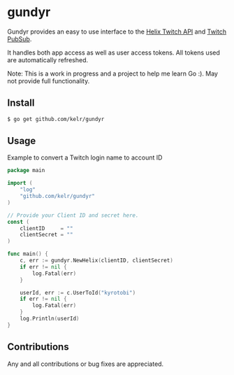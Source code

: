 # gundyr

Gundyr provides an easy to use interface to the [Helix Twitch API](https://dev.twitch.tv/docs/api/reference) and [Twitch PubSub](https://dev.twitch.tv/docs/pubsub).

It handles both app access as well as user access tokens. All tokens used are automatically refreshed.

Note: This is a work in progress and a project to help me learn Go :). May not provide full functionality.

## Install

```bash
$ go get github.com/kelr/gundyr
```

## Usage
Example to convert a Twitch login name to account ID

```go
package main

import (
	"log"
	"github.com/kelr/gundyr"
)

// Provide your Client ID and secret here.
const (
	clientID     = ""
	clientSecret = ""
)

func main() {
	c, err := gundyr.NewHelix(clientID, clientSecret)
	if err != nil {
		log.Fatal(err)
	}

	userId, err := c.UserToId("kyrotobi")
	if err != nil {
		log.Fatal(err)
	}
	log.Println(userId)
}
```

## Contributions
Any and all contributions or bug fixes are appreciated.
